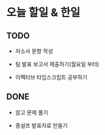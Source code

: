 # 오늘 할일 & 한일

## TODO

- 자소서 문항 작성

- 팀 발표 보고서 제출하기(월요일 부터)

- 이펙티브 타입스크립트 공부하기

## DONE

- 알고 문제 풀기

- 종설프 발표자료 만들기
